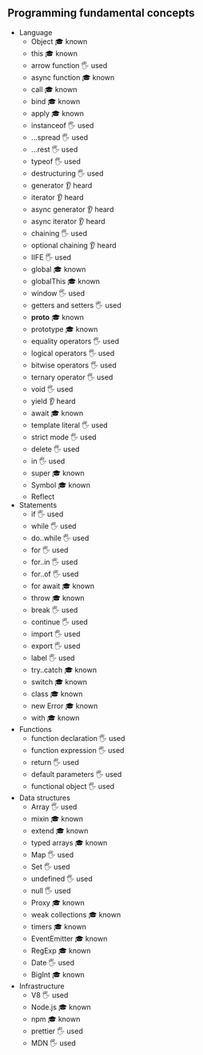 ## Programming fundamental concepts

- Language
  - Object 🎓 known
  - this 🎓 known
  - arrow function 🖐️ used
  - async function 🎓 known
  - call 🎓 known
  - bind 🎓 known
  - apply 🎓 known
  - instanceof 🖐️ used
  - ...spread 🖐️ used
  - ...rest 🖐️ used
  - typeof 🖐️ used
  - destructuring 🖐️ used
  - generator 👂 heard
  - iterator 👂 heard
  - async generator 👂 heard
  - async iterator 👂 heard
  - chaining 🖐️ used
  - optional chaining 👂 heard
  - IIFE 🖐️ used
  - global 🎓 known
  - globalThis 🎓 known
  - window 🖐️ used
  - getters and setters 🖐️ used
  - __proto__ 🎓 known
  - prototype 🎓 known
  - equality operators 🖐️ used
  - logical operators 🖐️ used
  - bitwise operators 🖐️ used
  - ternary operator 🖐️ used
  - void 🖐️ used
  - yield 👂 heard
  - await 🎓 known
  - template literal 🖐️ used
  - strict mode 🖐️ used
  - delete 🖐️ used
  - in 🖐️ used
  - super 🎓 known
  - Symbol 🎓 known
  - Reflect 
- Statements
  - if 🖐️ used
  - while 🖐️ used
  - do..while 🖐️ used
  - for 🖐️ used
  - for..in 🖐️ used
  - for..of 🖐️ used
  - for await 🎓 known
  - throw 🎓 known
  - break 🖐️ used
  - continue 🖐️ used
  - import 🖐️ used
  - export 🖐️ used
  - label 🖐️ used
  - try..catch 🎓 known
  - switch 🎓 known
  - class 🎓 known
  - new Error 🎓 known
  - with 🎓 known
- Functions
  - function declaration 🖐️ used
  - function expression 🖐️ used
  - return 🖐️ used
  - default parameters 🖐️ used
  - functional object 🖐️ used
- Data structures
  - Array 🖐️ used
  - mixin 🎓 known
  - extend 🎓 known
  - typed arrays 🎓 known
  - Map 🖐️ used
  - Set 🖐️ used
  - undefined 🖐️ used
  - null 🖐️ used
  - Proxy 🎓 known
  - weak collections 🎓 known
  - timers 🎓 known
  - EventEmitter 🎓 known
  - RegExp 🎓 known
  - Date 🖐️ used
  - BigInt 🎓 known
- Infrastructure
  - V8 🖐️ used
  - Node.js 🎓 known
  - npm 🎓 known
  - prettier 🖐️ used
  - MDN 🖐️ used
